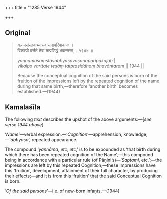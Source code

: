 +++
title = "1285 Verse 1944"

+++
## Original 
>
> यन्नामसंस्तवाभ्यासवासनापरिपाकजः ।  
> विकल्पो वर्त्तते तेषां तत्प्रसिद्धं भवान्तरम् ॥ १९४४ ॥ 
>
> *yannāmasaṃstavābhyāsavāsanāparipākajaḥ* \|  
> *vikalpo varttate teṣāṃ tatprasiddhaṃ bhavāntaram* \|\| 1944 \|\| 
>
> Because the conceptual cognition of the said persons is born of the fruition of the impressions left by the repeated cognition of the name during that same birth,—therefore ‘another birth’ becomes established.—(1944)



## Kamalaśīla

The following *text* describes the upshot of the above arguments:—[*see verse 1944 above*]

‘*Name*’—verbal expression.—‘*Cognition*’—apprehension, knowledge;—‘*abhyāsa*’, repeated appearance.

The compound ‘*yannāma, etc, etc*,’ is to be expounded as ‘that birth during which there has been repeated cognition of the Name’,—this compound being in accordance with a particular rule (of Pāṇini’s)—‘*Saptamī*, etc.’;—the impressions are left by this repeated Cognition;—these Impressions have this ‘fruition’, development, attainment of their full character, by producing their effects;—and it is from this ‘fruition’ that the said Conceptual Cognition is born.

‘*Of the said persons*’—i.e. of new-born infaṇts.—(1944)


